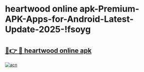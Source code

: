 # heartwood online apk-Premium-APK-Apps-for-Android-Latest-Update-2025-!fsoyg

# <h2><a href="https://googleone.com">🔗👉 🔴 heartwood online apk</a></h2>

[![acn](https://github.com/user-attachments/assets/0f9c940e-d8b0-45ae-aac7-cd30a18b3e1c)](https://googleone.com)

